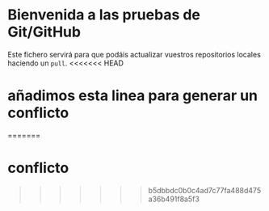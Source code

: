 # Bienvenida a las pruebas de Git/GitHub

Este fichero servirá para que podáis actualizar vuestros repositorios locales haciendo un `pull`.
<<<<<<< HEAD
# añadimos esta linea para generar un conflicto 
=======
# conflicto 
>>>>>>> b5dbbdc0b0c4ad7c77fa488d475a36b491f8a5f3
